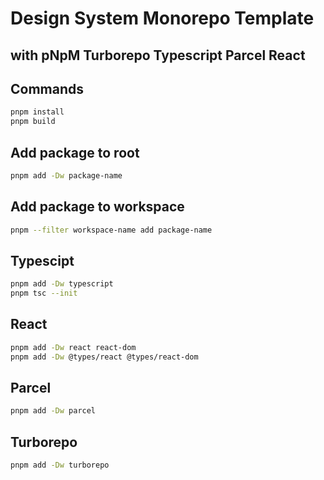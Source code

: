 # Design System Monorepo Template

## with pNpM Turborepo Typescript Parcel React

## Commands

```sh
pnpm install
pnpm build
```

## Add package to root

```sh
pnpm add -Dw package-name
```

## Add package to workspace

```sh
pnpm --filter workspace-name add package-name
```

## Typescipt

```sh
pnpm add -Dw typescript
pnpm tsc --init
```

## React

```sh
pnpm add -Dw react react-dom
pnpm add -Dw @types/react @types/react-dom
```

## Parcel

```sh
pnpm add -Dw parcel
```

## Turborepo

```sh
pnpm add -Dw turborepo
```
